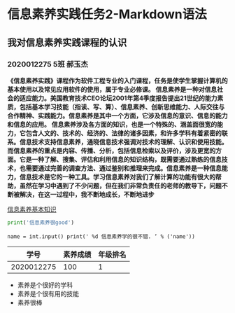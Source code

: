 # 信息素养实践任务2-Markdown语法

## 我对信息素养实践课程的认识

### 2020012275 5班 郝玉杰

**《信息素养实践》课程作为软件工程专业的入门课程，任务是使学生掌握计算机的基本使用以及常见应用软件的使用，属于专业必修课。 信息素养是一种对信息社会的适应能力。美国教育技术CEO论坛2001年第4季度报告提出21世纪的能力素质，包括基本学习技能（指读、写、算）、信息素养、创新思维能力、人际交往与合作精神、实践能力。信息素养是其中一个方面，它涉及信息的意识、信息的能力和信息的应用。 信息素养涉及各方面的知识，也是一个特殊的、涵盖面很宽的能力，它包含人文的、技术的、经济的、法律的诸多因素，和许多学科有着紧密的联系。信息技术支持信息素养，通晓信息技术强调对技术的理解、认识和使用技能。而信息素养的重点是内容、传播、分析，包括信息检索以及评价，涉及更宽的方面。它是一种了解、搜集、评估和利用信息的知识结构，既需要通过熟练的信息技术，也需要通过完善的调查方法、通过鉴别和推理来完成。信息素养是一种信息能力，信息技术是它的一种工具。学习信息素养对我们了解计算的功能有很大的帮助，虽然在学习中遇到了不少问题，但在我们非常负责任的老师的教导下，问题不断被解决，在这一过程中，我不断地成长，不断地进步**

[信息素养基本知识](https://baike.baidu.com/item/%E4%BF%A1%E6%81%AF%E7%B4%A0%E5%85%BB)



```python
print('信息素养很good')
```

`name = int.input() print(' %d 信息素养学的很不错. ‘ % ('name'))`

| 学号       | 素养成绩 | 年级排名 |
| ---------- | -------- | -------- |
| 2020012275 | 100      | 1        |

- 素养是个很好的学科
- 素养是个很有用的技能
- 素养很棒






